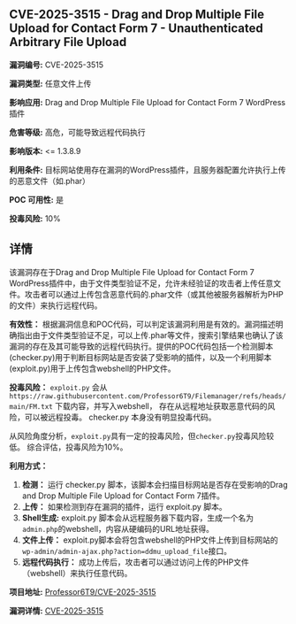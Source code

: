 ## CVE-2025-3515 - Drag and Drop Multiple File Upload for Contact Form 7 - Unauthenticated Arbitrary File Upload

**漏洞编号:** CVE-2025-3515

**漏洞类型:** 任意文件上传

**影响应用:** Drag and Drop Multiple File Upload for Contact Form 7 WordPress插件

**危害等级:** 高危，可能导致远程代码执行

**影响版本:** <= 1.3.8.9

**利用条件:** 目标网站使用存在漏洞的WordPress插件，且服务器配置允许执行上传的恶意文件（如.phar）

**POC 可用性:** 是

**投毒风险:** 10%

## 详情

该漏洞存在于Drag and Drop Multiple File Upload for Contact Form 7 WordPress插件中，由于文件类型验证不足，允许未经验证的攻击者上传任意文件。攻击者可以通过上传包含恶意代码的.phar文件（或其他被服务器解析为PHP的文件）来执行远程代码。

**有效性：**
根据漏洞信息和POC代码，可以判定该漏洞利用是有效的。漏洞描述明确指出由于文件类型验证不足，可以上传.phar等文件，搜索引擎结果也确认了该漏洞的存在及其可能导致的远程代码执行。提供的POC代码包括一个检测脚本(checker.py)用于判断目标网站是否安装了受影响的插件，以及一个利用脚本(exploit.py)用于上传包含webshell的PHP文件。

**投毒风险：**
`exploit.py` 会从 `https://raw.githubusercontent.com/Professor6T9/Filemanager/refs/heads/main/FM.txt` 下载内容，并写入webshell， 存在从远程地址获取恶意代码的风险，可以被远程投毒。 checker.py 本身没有明显投毒代码。

从风险角度分析，`exploit.py`具有一定的投毒风险，但`checker.py`投毒风险较低。
综合评估，投毒风险为10%。

**利用方式：**
1.  **检测：** 运行 checker.py 脚本，该脚本会扫描目标网站是否存在受影响的Drag and Drop Multiple File Upload for Contact Form 7插件。
2.  **上传：** 如果检测到存在漏洞的插件，运行 exploit.py 脚本。
3.  **Shell生成:** exploit.py 脚本会从远程服务器下载内容，生成一个名为`admin.php`的webshell，内容从硬编码的URL地址获得。 
4.  **文件上传：**  exploit.py脚本会将包含webshell的PHP文件上传到目标网站的`wp-admin/admin-ajax.php?action=ddmu_upload_file`接口。
5.  **远程代码执行：**  成功上传后，攻击者可以通过访问上传的PHP文件（webshell）来执行任意代码。

**项目地址:** [Professor6T9/CVE-2025-3515](https://github.com/Professor6T9/CVE-2025-3515)

**漏洞详情:** [CVE-2025-3515](https://nvd.nist.gov/vuln/detail/CVE-2025-3515)